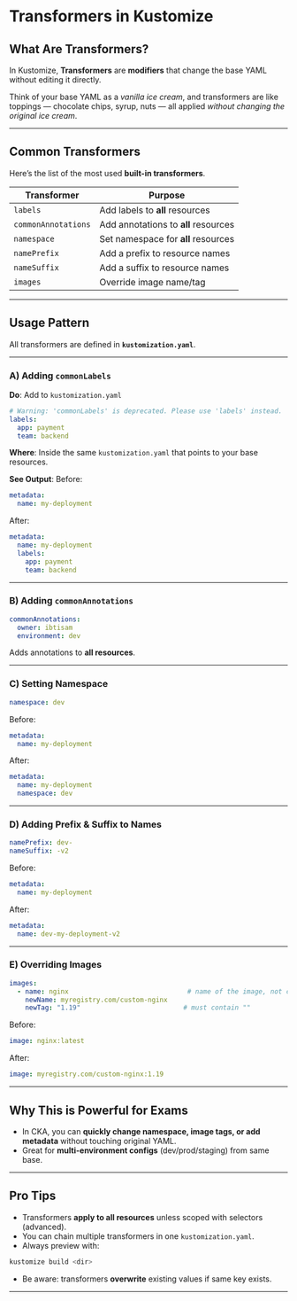 # Transformers in Kustomize

## What Are Transformers?

In Kustomize, **Transformers** are **modifiers** that change the base YAML without editing it directly.

Think of your base YAML as a *vanilla ice cream*, and transformers are like toppings — chocolate chips, syrup, nuts — all applied *without changing the original ice cream*.

---

## Common Transformers

Here’s the list of the most used **built-in transformers**.

| Transformer         | Purpose                              |
| ------------------- | ------------------------------------ |
| `labels`            | Add labels to **all** resources      |
| `commonAnnotations` | Add annotations to **all** resources |
| `namespace`         | Set namespace for **all** resources  |
| `namePrefix`        | Add a prefix to resource names       |
| `nameSuffix`        | Add a suffix to resource names       |
| `images`            | Override image name/tag              |

---

## Usage Pattern

All transformers are defined in **`kustomization.yaml`**.

---

### **A) Adding `commonLabels`**

**Do**: Add to `kustomization.yaml`

```yaml
# Warning: 'commonLabels' is deprecated. Please use 'labels' instead.
labels:
  app: payment
  team: backend
```

**Where**: Inside the same `kustomization.yaml` that points to your base resources.

**See Output**:
Before:

```yaml
metadata:
  name: my-deployment
```

After:

```yaml
metadata:
  name: my-deployment
  labels:
    app: payment
    team: backend
```

---

### **B) Adding `commonAnnotations`**

```yaml
commonAnnotations:
  owner: ibtisam
  environment: dev
```

Adds annotations to **all resources**.

---

### **C) Setting Namespace**

```yaml
namespace: dev
```

Before:

```yaml
metadata:
  name: my-deployment
```

After:

```yaml
metadata:
  name: my-deployment
  namespace: dev
```

---

### **D) Adding Prefix & Suffix to Names**

```yaml
namePrefix: dev-
nameSuffix: -v2
```

Before:

```yaml
metadata:
  name: my-deployment
```

After:

```yaml
metadata:
  name: dev-my-deployment-v2
```

---

### **E) Overriding Images**

```yaml
images:
  - name: nginx                              # name of the image, not container
    newName: myregistry.com/custom-nginx
    newTag: "1.19"                          # must contain ""
```

Before:

```yaml
image: nginx:latest
```

After:

```yaml
image: myregistry.com/custom-nginx:1.19
```

---

## Why This is Powerful for Exams

* In CKA, you can **quickly change namespace, image tags, or add metadata** without touching original YAML.
* Great for **multi-environment configs** (dev/prod/staging) from same base.

---

## Pro Tips

* Transformers **apply to all resources** unless scoped with selectors (advanced).
* You can chain multiple transformers in one `kustomization.yaml`.
* Always preview with:

```bash
kustomize build <dir>
```

* Be aware: transformers **overwrite** existing values if same key exists.

---
